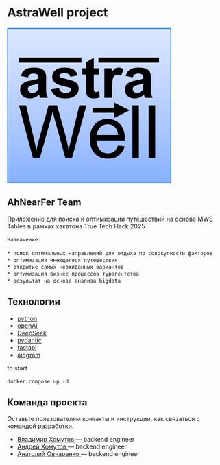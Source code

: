 # AstraWell project


![logo](/img/image.png)


## AhNearFer Team

Приложение для поиска и оптимизации путешествий на основе MWS Tables в рамках хакатона True Tech Hack 2025


```
Назначение:

* поиск оптимальных направлений для отдыха по совокупности факторов
* оптимизация имеющегося путешествия  
* открытие самых неожиданных вариантов  
* оптимизация бизнес процессов турагентства
* результат на основе анализа bigdata
```

## Технологии
- [python](https://www.python.org/)
- [openAi](https://pypi.org/project/openai/)
- [DeepSeek](https://www.deepseek.com/)
- [pydantic](https://pypi.org/project/pydantic/)
- [fastapi](https://fastapi.tiangolo.com/ru/)
- [aiogram](https://pypi.org/project/aiogram/)

to start
```
docker compose up -d

```
## Команда проекта
Оставьте пользователям контакты и инструкции, как связаться с командой разработки.

- [Владимир Хомутов ](https://github.com/ortariot) — backend engineer
- [Андрей Хомутов ](https://github.com/homutovan) — backend engineer
- [Анатолий Овчаренко ](https://github.com/ovcharenko-a) — backend engineer

